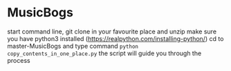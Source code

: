 # MusicBogs

start command line, git clone in your favourite place and unzip
make sure you have python3 installed (https://realpython.com/installing-python/)
cd to master-MusicBogs and type command `python copy_contents_in_one_place.py`
the script will guide you through the process
